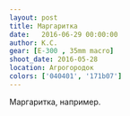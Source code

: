 ```yaml
---
layout: post
title: Маргаритка
date:   2016-06-29 00:00:00
author: К.С.
gear: [E-300 , 35mm macro]
shoot_date: 2016-05-28
location: Агрогородок
colors: ['040401', '171b07']
---
```


Маргаритка, например.
